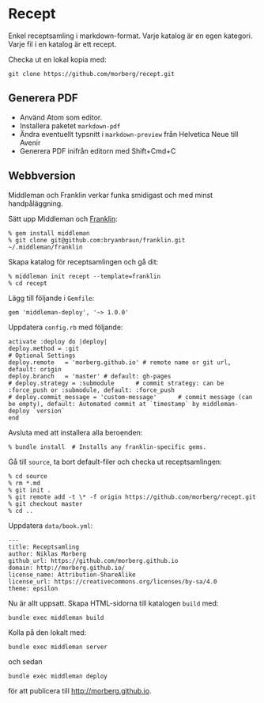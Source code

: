 # Recept
Enkel receptsamling i markdown-format. Varje katalog är en egen kategori. Varje fil i en katalog är ett recept.

Checka ut en lokal kopia med:

    git clone https://github.com/morberg/recept.git

## Generera PDF
* Använd Atom som editor.
* Installera paketet `markdown-pdf`
* Ändra eventuellt typsnitt i `markdown-preview` från Helvetica Neue till Avenir
* Generera PDF inifrån editorn med Shift+Cmd+C

## Webbversion
Middleman och Franklin verkar funka smidigast och med minst handpåläggning.

Sätt upp Middleman och [Franklin](https://github.com/bryanbraun/franklin):

    % gem install middleman
    % git clone git@github.com:bryanbraun/franklin.git ~/.middleman/franklin

Skapa katalog för receptsamlingen och gå dit:

    % middleman init recept --template=franklin
    % cd recept

Lägg till följande i `Gemfile`:

    gem 'middleman-deploy', '~> 1.0.0'

Uppdatera `config.rb` med följande:

    activate :deploy do |deploy|
    deploy.method = :git
    # Optional Settings
    deploy.remote   = 'morberg.github.io' # remote name or git url, default: origin
    deploy.branch   = 'master' # default: gh-pages
    # deploy.strategy = :submodule      # commit strategy: can be :force_push or :submodule, default: :force_push
    # deploy.commit_message = 'custom-message'      # commit message (can be empty), default: Automated commit at `timestamp` by middleman-deploy `version`
    end

Avsluta med att installera alla beroenden:

    % bundle install  # Installs any franklin-specific gems.

Gå till `source`, ta bort default-filer och checka ut receptsamlingen:

    % cd source
    % rm *.md
    % git init .
    % git remote add -t \* -f origin https://github.com/morberg/recept.git
    % git checkout master
    % cd ..

Uppdatera `data/book.yml`:

    ---
    title: Receptsamling
    author: Niklas Morberg
    github_url: https://github.com/morberg.github.io
    domain: http://morberg.github.io/
    license_name: Attribution-ShareAlike
    license_url: https://creativecommons.org/licenses/by-sa/4.0
    theme: epsilon

Nu är allt uppsatt. Skapa HTML-sidorna till katalogen `build` med:

    bundle exec middleman build

Kolla på den lokalt med:

    bundle exec middleman server

och sedan

    bundle exec middleman deploy

för att publicera till http://morberg.github.io.
